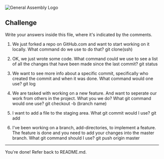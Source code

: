 ![General Assembly Logo](http://i.imgur.com/ke8USTq.png)

## Challenge

Write your answers inside this file, where it's indicated by the comments.

1. We just forked a repo on GitHub.com and want to start working on it locally. What command do we use to do that? git clone(ssh)

2. OK, we just wrote some code. What command could we use to see a list of all the changes that have been made since the last commit? git status


3. We want to see more info about a specific commit, specifically who created the commit and when it was done. What command would one use? git log

4. We are tasked with working on a new feature. And want to seperate our work from others in the project. What you we do? What git command would one use? git checkout -b (branch name)


5. I want to add a file to the staging area. What git commit would I use? git add


6. I've been working on a branch, add-directories, to implement a feature. The feature is done and you need to add your changes into the master branch. What git command should I use? git push origin master


<hr>

You're done! Refer back to README.md.
